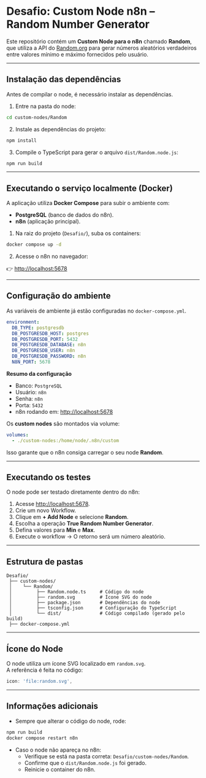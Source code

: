 #  Desafio: Custom Node n8n – Random Number Generator

Este repositório contém um **Custom Node para o n8n** chamado **Random**, que utiliza a API do [Random.org](https://www.random.org/) para gerar números aleatórios verdadeiros entre valores mínimo e máximo fornecidos pelo usuário.  

---

##  Instalação das dependências

Antes de compilar o node, é necessário instalar as dependências.  

1. Entre na pasta do node:  

```bash
cd custom-nodes/Random
```

2. Instale as dependências do projeto:  

```bash
npm install
```

3. Compile o TypeScript para gerar o arquivo `dist/Random.node.js`:  

```bash
npm run build
```

---

##  Executando o serviço localmente (Docker)

A aplicação utiliza **Docker Compose** para subir o ambiente com:  
- **PostgreSQL** (banco de dados do n8n).  
- **n8n** (aplicação principal).  

1. Na raiz do projeto (`Desafio/`), suba os containers:  

```bash
docker compose up -d
```

2. Acesse o n8n no navegador:  

👉 [http://localhost:5678](http://localhost:5678)  

---

##  Configuração do ambiente

As variáveis de ambiente já estão configuradas no `docker-compose.yml`.  

```yaml
environment:
  DB_TYPE: postgresdb
  DB_POSTGRESDB_HOST: postgres
  DB_POSTGRESDB_PORT: 5432
  DB_POSTGRESDB_DATABASE: n8n
  DB_POSTGRESDB_USER: n8n
  DB_POSTGRESDB_PASSWORD: n8n
  N8N_PORT: 5678
```

 **Resumo da configuração**  
- Banco: `PostgreSQL`  
- Usuário: `n8n`  
- Senha: `n8n`  
- Porta: `5432`  
- n8n rodando em: [http://localhost:5678](http://localhost:5678)  

Os **custom nodes** são montados via volume:  

```yaml
volumes:
  - ./custom-nodes:/home/node/.n8n/custom
```

Isso garante que o n8n consiga carregar o seu node **Random**.  

---

##  Executando os testes

O node pode ser testado diretamente dentro do n8n:  

1. Acesse [http://localhost:5678](http://localhost:5678).  
2. Crie um novo Workflow.  
3. Clique em **+ Add Node** e selecione **Random**.  
4. Escolha a operação **True Random Number Generator**.  
5. Defina valores para **Min** e **Max**.  
6. Execute o workflow → O retorno será um número aleatório.

---

##  Estrutura de pastas

```
Desafio/
 ├── custom-nodes/
 │    └── Random/
 │         ├── Random.node.ts     # Código do node
 │         ├── random.svg         # Ícone SVG do node
 │         ├── package.json       # Dependências do node
 │         ├── tsconfig.json      # Configuração do TypeScript
 │         └── dist/              # Código compilado (gerado pelo build)
 ├── docker-compose.yml
```

---

##  Ícone do Node

O node utiliza um ícone SVG localizado em `random.svg`.  
A referência é feita no código:  

```ts
icon: 'file:random.svg',
```

---

##  Informações adicionais

- Sempre que alterar o código do node, rode:  

```bash
npm run build
docker compose restart n8n
```

- Caso o node não apareça no n8n:  
  - Verifique se está na pasta correta: `Desafio/custom-nodes/Random`.  
  - Confirme que o `dist/Random.node.js` foi gerado.  
  - Reinicie o container do n8n.  
